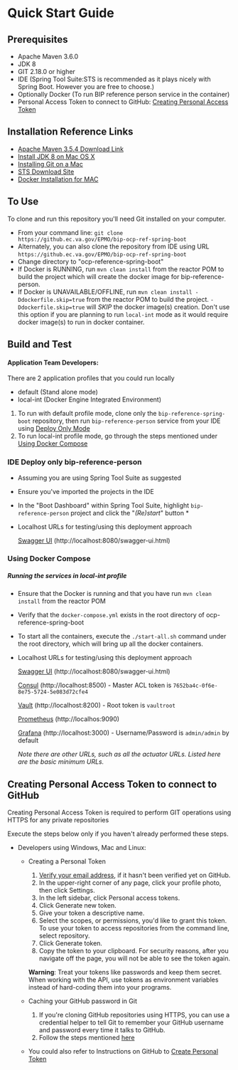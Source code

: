 # Quick Start Guide

## Prerequisites

* Apache Maven 3.6.0
* JDK 8
* GIT 2.18.0 or higher
* IDE (Spring Tool Suite:STS is recommended as it plays nicely with Spring Boot. However you are free to choose.)
* Optionally Docker (To run BIP reference person service in the container)
* Personal Access Token to connect to GitHub: [Creating Personal Access Token](#creating-personal-access-token-to-connect-to-github)

## Installation Reference Links
* [Apache Maven 3.5.4 Download Link](https://archive.apache.org/dist/maven/maven-3/3.5.4/binaries/)
* [Install JDK 8 on Mac OS X](installation-help-guide.md#install-jdk-8-on-a-mac)
* [Installing Git on a Mac](installation-help-guide.md#installing-git-on-a-mac)
* [STS Download Site](https://spring.io/tools3/sts/all)
* [Docker Installation for MAC](https://docs.docker.com/docker-for-mac/install/)

## To Use

To clone and run this repository you'll need Git installed on your computer. 

* From your command line: `git clone https://github.ec.va.gov/EPMO/bip-ocp-ref-spring-boot`
* Alternately, you can also clone the repository from IDE using URL `https://github.ec.va.gov/EPMO/bip-ocp-ref-spring-boot`
* Change directory to "ocp-reference-spring-boot"
* If Docker is RUNNING, run `mvn clean install` from the reactor POM to build the project which will create the docker image for bip-reference-person. 
* If Docker is UNAVAILABLE/OFFLINE, run `mvn clean install -Ddockerfile.skip=true` from the reactor POM to build the project. `-Ddockerfile.skip=true` will *SKIP* the docker image(s) creation. Don't use this option if you are planning to run `local-int` mode as it would require docker image(s) to run in docker container.

## Build and Test

#### Application Team Developers: ### 

There are 2 application profiles that you could run locally

* default (Stand alone mode)
* local-int (Docker Engine Integrated Environment) 


1. To run with default profile mode, clone only the `bip-reference-spring-boot` repository, then run `bip-reference-person` service from your IDE using [Deploy Only Mode](#ide-deploy-only-bip-reference-person)
1. To run local-int profile mode, go through the steps mentioned under [Using Docker Compose](#using-docker-compose)

### IDE Deploy only bip-reference-person
* Assuming you are using Spring Tool Suite as suggested
* Ensure you've imported the projects in the IDE
* In the "Boot Dashboard" within Spring Tool Suite, highlight `bip-reference-person` project and click the "*(Re)start*" button *
* Localhost URLs for testing/using this deployment approach

  [Swagger UI](http://localhost:8080/swagger-ui.html) (http://localhost:8080/swagger-ui.html)

### Using Docker Compose

##### Running the services in local-int profile

* Ensure that the Docker is running and that you have run `mvn clean install` from the reactor POM
* Verify that the `docker-compose.yml` exists in the root directory of ocp-reference-spring-boot
* To start all the containers, execute the `./start-all.sh` command under the root directory, which will bring up all the docker containers. 
* Localhost URLs for testing/using this deployment approach

  [Swagger UI](http://localhost:8080/swagger-ui.html) (http://localhost:8080/swagger-ui.html)

  [Consul](http://localhost:8500) (http://localhost:8500) - Master ACL token is `7652ba4c-0f6e-8e75-5724-5e083d72cfe4`

  [Vault](http://localhost:8200) (http://localhost:8200) - Root token is `vaultroot`

  [Prometheus](http://localhos:9090) (http://localhos:9090)

  [Grafana](http://localhost:3000) (http://localhost:3000) - Username/Password is `admin/admin` by default

  *Note there are other URLs, such as all the actuator URLs.  Listed here are the basic minimum URLs.*

## Creating Personal Access Token to connect to GitHub

Creating Personal Access Token is required to perform GIT operations using HTTPS for any private repositories

Execute the steps below only if you haven't already performed these steps.

* Developers using Windows, Mac and Linux: 

  * Creating a Personal Token
    1. [Verify your email address](https://help.github.com/articles/verifying-your-email-address/), if it hasn't been verified yet on GitHub.
    2. In the upper-right corner of any page, click your profile photo, then click Settings.
    3. In the left sidebar, click Personal access tokens.
    4. Click Generate new token.
    5. Give your token a descriptive name.
    6. Select the scopes, or permissions, you'd like to grant this token. To use your token to access repositories from the command line, select repository.
    7. Click Generate token.
    8. Copy the token to your clipboard. For security reasons, after you navigate off the page, you will not be able to see the token again.

    **Warning**: Treat your tokens like passwords and keep them secret. When working with the API, use tokens as environment variables instead of hard-coding them into your programs.

  * Caching your GitHub password in Git
    1. If you're cloning GitHub repositories using HTTPS, you can use a credential helper to tell Git to remember your GitHub username and password every time it talks to GitHub.
    2. Follow the steps mentioned [here](https://help.github.com/en/articles/caching-your-github-password-in-git)

  * You could also refer to Instructions on GitHub to [Create Personal Token](https://help.github.com/articles/creating-a-personal-access-token-for-the-command-line/)


  
